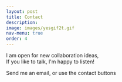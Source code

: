 ```yaml
---
layout: post
title: Contact
description:
image: images/yesgif2t.gif
nav-menu: true
order: 4
---
```


I am open for new collaboration ideas,  
If you like to talk, I'm happy to listen!
					
Send me an email, or use the contact buttons
